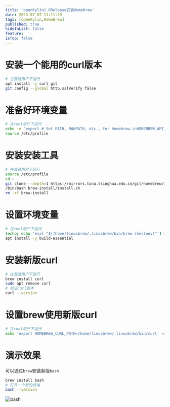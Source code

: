 ```yaml
---
title: 'openKylin1.0Release安装Homebrew'
date: 2023-07-07 11:11:29
tags: [openKylin,HomeBrew]
published: true
hideInList: false
feature: 
isTop: false
---
```

# 安装一个能用的curl版本

```bash
# 在普通用户下运行
apt install -y curl git
git config --global http.sslVerify false
```

# 准备好环境变量

```bash
# 在root用户下运行
echo -e 'export # Set PATH, MANPATH, etc., for Homebrew.\nHOMEBREW_API_DOMAIN="https://mirrors.tuna.tsinghua.edu.cn/homebrew-bottles/api"\nexport HOMEBREW_BOTTLE_DOMAIN="https://mirrors.tuna.tsinghua.edu.cn/homebrew-bottles"\nexport HOMEBREW_BREW_GIT_REMOTE="https://mirrors.tuna.tsinghua.edu.cn/git/homebrew/brew.git"\nexport HOMEBREW_CORE_GIT_REMOTE="https://mirrors.tuna.tsinghua.edu.cn/git/homebrew/homebrew-core.git"\nexport HOMEBREW_PIP_INDEX_URL="https://pypi.tuna.tsinghua.edu.cn/simple"\nexport HOMEBREW_NO_AUTO_UPDATE=true\nexport HOMEBREW_NO_INSTALL_CLEANUP=true\nexport HOMEBREW_INSTALL_FROM_API=true\n' >> /etc/profile
source /etc/profile
```

# 安装安装工具

```bash
# 在普通用户下运行
source /etc/profile
cd ~
git clone --depth=1 https://mirrors.tuna.tsinghua.edu.cn/git/homebrew/install.git brew-install
/bin/bash brew-install/install.sh
rm -rf brew-install
```

# 设置环境变量

```bash
# 在root用户下运行
(echo; echo 'eval "$(/home/linuxbrew/.linuxbrew/bin/brew shellenv)"') >> /etc/profile
apt install -y build-essential
```

# 安装新版curl

```bash
# 在普通用户下运行
brew install curl
sudo apt remove curl
# 验证curl版本
curl --version
```

# 设置brew使用新版curl

```bash
# 在root用户下运行
echo 'export HOMEBREW_CURL_PATH=/home/linuxbrew/.linuxbrew/bin/curl' >> /etc/profile
```

# 演示效果

可以通过`brew`安装新版`bash`
```bash
brew install bash
# 打开一个新的终端
bash --version
```
![bash](https://s1.ax1x.com/2023/07/07/pCci3Gt.png)
